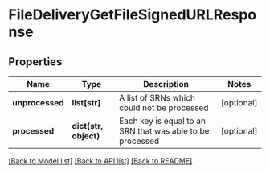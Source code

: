 # FileDeliveryGetFileSignedURLResponse

## Properties
Name | Type | Description | Notes
------------ | ------------- | ------------- | -------------
**unprocessed** | **list[str]** | A list of SRNs which could not be processed | [optional] 
**processed** | **dict(str, object)** | Each key is equal to an SRN that was able to be processed | [optional] 

[[Back to Model list]](../README.md#documentation-for-models) [[Back to API list]](../README.md#documentation-for-api-endpoints) [[Back to README]](../README.md)



